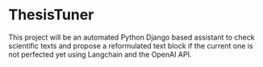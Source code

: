 # ThesisTuner
This project will be an automated Python Django based assistant to check scientific texts and propose a reformulated text block if the current one is not perfected yet using Langchain and the OpenAI API.
